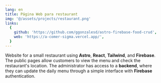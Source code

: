 ```yaml
---
lang: en
title: Página Web para restaurant
img: '@/assets/projects/restaurant.png'
links:
  {
    github: 'https://github.com/ggonzalesd/astro-firebase-food-crud',
    web: 'https://a-comer-sigma.vercel.app/',
  }
---
```


Website for a small restaurant using **Astro**, **React**, **Tailwind**, and **Firebase**. The public pages allow customers to view the menu and check the restaurant's location. The administrator has access to a **backend**, where they can update the daily menu through a simple interface with **Firebase** authentication.
